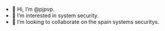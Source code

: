 - 👋 Hi, I’m @pjpvp.
- 👀 I’m interested in system security.
- 💞️ I’m looking to collaborate on the spain systems securitys.
